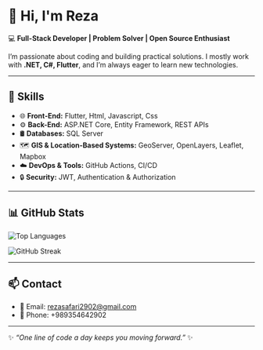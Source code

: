 # 👋 Hi, I'm Reza

💻 **Full-Stack Developer | Problem Solver | Open Source Enthusiast**

I’m passionate about coding and building practical solutions. I mostly work with **.NET, C#, Flutter**, and I’m always eager to learn new technologies.  

---

## 🚀 Skills

- 🌐 **Front-End:**  Flutter, Html, Javascript, Css  
- ⚙️ **Back-End:** ASP.NET Core, Entity Framework, REST APIs  
- 🛢️ **Databases:** SQL Server  
- 🗺️ **GIS & Location-Based Systems:** GeoServer, OpenLayers, Leaflet, Mapbox  
- ☁️ **DevOps & Tools:** GitHub Actions, CI/CD  
- 🔒 **Security:** JWT, Authentication & Authorization  

---

## 📊 GitHub Stats



![Top Languages](https://github-readme-stats.vercel.app/api/top-langs/?username=rezasafari1374&layout=compact&theme=radical&count_private=true)

![GitHub Streak](https://github-readme-streak-stats.herokuapp.com?user=rezasafari1374&theme=radical&hide_border=false)

---

## 📫 Contact
- 📧 Email: rezasafari2902@gmail.com
- 📧 Phone: +989354642902

---

✨ *“One line of code a day keeps you moving forward.”* ✨
